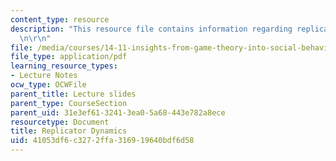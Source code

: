 ```yaml
---
content_type: resource
description: "This resource file contains information regarding replicator dynamics.\r\
  \n\r\n"
file: /media/courses/14-11-insights-from-game-theory-into-social-behavior-fall-2013/41053df6c3272ffa316919640bdf6d58_MIT14_11F13_Replica_dynam.pdf
file_type: application/pdf
learning_resource_types:
- Lecture Notes
ocw_type: OCWFile
parent_title: Lecture slides
parent_type: CourseSection
parent_uid: 31e3ef61-3241-3ea0-5a68-443e782a8ece
resourcetype: Document
title: Replicator Dynamics
uid: 41053df6-c327-2ffa-3169-19640bdf6d58
---
```

